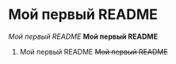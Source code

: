 # Мой первый README
_Мой первый README_
__Мой первый README__
1. Мой первый README
~~Мой первый README~~

